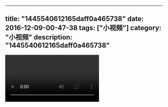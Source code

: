 
---
title: "1445540612165daff0a465738"
date: 2016-12-09-00-47-38
tags: ["小视频"]
category: "小视频"
description: "1445540612165daff0a465738"
---
<video src="http://ohtsqip0g.bkt.clouddn.com/1445540612165daff0a465738.mp4" controls="controls"></video>
